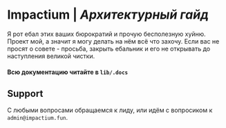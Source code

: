 # Impactium | *Архитектурный гайд*

Я рот ебал этих ваших бюрократий и прочую бесполезную хуйню. Проект мой, а значит я могу делать на нём всё что захочу. Если вас не просят о совете - просьба, закрыть ебальник и его не открывать до наступления великой чистки.

#### Всю документацию читайте в `lib/.docs`

## Support

С любыми вопросами обращаемся к лиду, или идём с вопросиком к `admin@impactium.fun`.
 